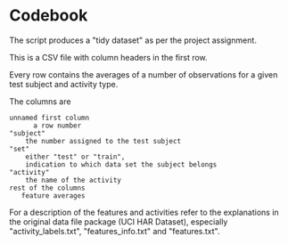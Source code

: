 # Codebook

The script produces a "tidy dataset" as per the project assignment.

This is a CSV file with column headers in the first row.

Every row contains the averages of a number of observations for a given test subject and activity type. 

The columns are


    unnamed first column 
    	  a row number
    "subject"              
    	the number assigned to the test subject
    "set"                
        either "test" or "train", 
        indication to which data set the subject belongs
    "activity"
    	the name of the activity 
    rest of the columns
       feature averages

For a description of the features and activities refer to the explanations in the original data file package (UCI HAR Dataset), especially "activity_labels.txt", "features_info.txt" and "features.txt".

 

